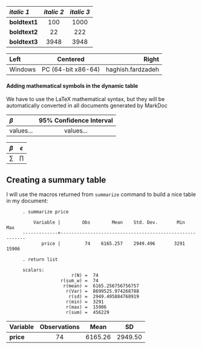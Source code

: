 *italic 1*|*italic 2*|*italic 3*     
:--------|:--------:|:--------:   
**boldtext1**|100|1000    
**boldtext2**|22|222      
**boldtext3**|3948|3948   




Left|Centered|Right     
:--------|:--------:|--------:   
Windows|PC (64-bit x86-64)|haghish.fardzadeh   



#### Adding mathematical symbols in the dynamic table

We have to use the LaTeX mathematical syntax, but they will be automatically
converted in all documents generated by MarkDoc




$\beta$ |$95\%$ Confidence Interval     
:--------|:--------:   
values...|values...   




$\beta$ |$\epsilon$      
:--------|:--------:   
$\sum$ |$\prod$    



Creating a summary table
------------------------

I will use the macros returned from `summarize` command to build a nice table
in my document:


          . summarize price

              Variable |        Obs        Mean    Std. Dev.       Min        Max
          -------------+---------------------------------------------------------
                 price |         74    6165.257    2949.496       3291      15906

          . return list

          scalars:
                            r(N) =  74
                        r(sum_w) =  74
                         r(mean) =  6165.256756756757
                          r(Var) =  8699525.974268788
                           r(sd) =  2949.495884768919
                          r(min) =  3291
                          r(max) =  15906
                          r(sum) =  456229



Variable|Observations|Mean|SD     
:--------|:--------:|:--------:|:--------:   
__price__|74|6165.26|2949.50   
